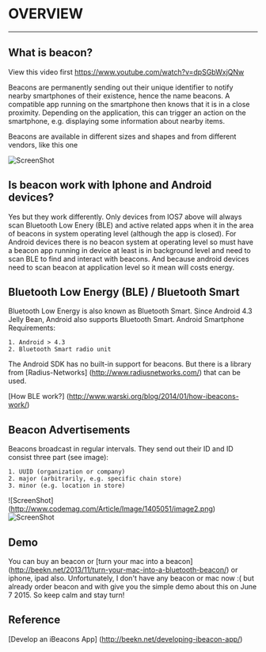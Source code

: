 # OVERVIEW
-----

 What is beacon?
---------------
View this video first https://www.youtube.com/watch?v=dpSGbWxjQNw

Beacons are permanently sending out their unique identifier to notify nearby smartphones of their existence, hence the name beacons. A compatible app running on the smartphone then knows that it is in a close proximity. Depending on the application, this can trigger an action on the smartphone, e.g. displaying some information about nearby items.

Beacons are available in different sizes and shapes and from different vendors, like this one

![ScreenShot](http://3.bp.blogspot.com/-2WhxB_Pur9Q/U1Ph5FFuA9I/AAAAAAAAAG4/dM55P_bD26g/s1600/beacon.png)

 Is beacon work with Iphone and Android devices?
--------------
Yes but they work differently.
Only devices from IOS7 above will always scan Bluetooth Low Enery (BLE) and active related apps when it in the area of beacons in system operating level (although the app is closed). 
For Android devices there is no beacon system at operating level so must have a beacon app running in device at least is in background level and need to scan BLE to find and interact with beacons. And because android devices need to scan beacon at application level so it mean will costs energy.

 Bluetooth Low Energy (BLE) / Bluetooth Smart
---------------
Bluetooth Low Energy is also known as Bluetooth Smart. Since Android 4.3 Jelly Bean, Android also supports Bluetooth Smart.
Android Smartphone Requirements:

    1. Android > 4.3
    2. Bluetooth Smart radio unit

The Android SDK has no built-in support for beacons. But there is a library from [Radius-Networks] (http://www.radiusnetworks.com/) that can be used.   

[How BLE work?] (http://www.warski.org/blog/2014/01/how-ibeacons-work/)

 Beacon Advertisements
---------------
Beacons broadcast in regular intervals. They send out their ID and ID consist three part (see image):

    1. UUID (organization or company)
    2. major (arbitrarily, e.g. specific chain store)
    3. minor (e.g. location in store)
	
![ScreenShot] (http://www.codemag.com/Article/Image/1405051/image2.png)
![ScreenShot](http://reco2.me/wp-content/uploads/Bluetooth-Beacon-How-Infographic-984x1024.jpg)

Demo 
---------------
You can buy an beacon or [turn your mac into a beacon] (http://beekn.net/2013/11/turn-your-mac-into-a-bluetooth-beacon/) or iphone, ipad also. 
Unfortunately, I don't have any beacon or mac now :( but already order beacon and with give you the simple demo about this on June 7 2015. So keep calm and stay turn!

Reference 	
---------------
[Develop an iBeacons App] (http://beekn.net/developing-ibeacon-app/)

